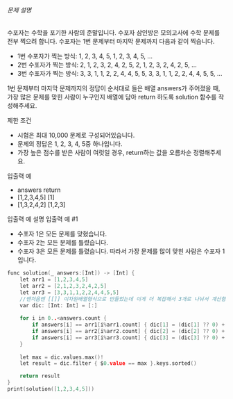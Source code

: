 ###### 문제 설명
수포자는 수학을 포기한 사람의 준말입니다. 
수포자 삼인방은 모의고사에 수학 문제를 전부 찍으려 합니다. 수포자는 1번 문제부터 마지막 문제까지 다음과 같이 찍습니다.

- 1번 수포자가 찍는 방식: 1, 2, 3, 4, 5, 1, 2, 3, 4, 5, ...
- 2번 수포자가 찍는 방식: 2, 1, 2, 3, 2, 4, 2, 5, 2, 1, 2, 3, 2, 4, 2, 5, ...
- 3번 수포자가 찍는 방식: 3, 3, 1, 1, 2, 2, 4, 4, 5, 5, 3, 3, 1, 1, 2, 2, 4, 4, 5, 5, ...

1번 문제부터 마지막 문제까지의 정답이 순서대로 들은 배열 answers가 주어졌을 때, 
가장 많은 문제를 맞힌 사람이 누구인지 배열에 담아 return 하도록 solution 함수를 작성해주세요.

제한 조건
- 시험은 최대 10,000 문제로 구성되어있습니다.
- 문제의 정답은 1, 2, 3, 4, 5중 하나입니다.
- 가장 높은 점수를 받은 사람이 여럿일 경우, return하는 값을 오름차순 정렬해주세요.

입출력 예
- answers	return
- [1,2,3,4,5]	[1]
- [1,3,2,4,2] [1,2,3]

입출력 예 설명
입출력 예 #1
- 수포자 1은 모든 문제를 맞혔습니다.
- 수포자 2는 모든 문제를 틀렸습니다.
- 수포자 3은 모든 문제를 틀렸습니다.
따라서 가장 문제를 많이 맞힌 사람은 수포자 1입니다.

```c
func solution(_ answers:[Int]) -> [Int] {
    let arr1 = [1,2,3,4,5]
    let arr2 = [2,1,2,3,2,4,2,5]
    let arr3 = [3,3,1,1,2,2,4,4,5,5]
    //맨처음엔 [[]] 이차원배열형식으로 만들었는데 이게 더 복잡해서 3개로 나눠서 계산함
    var dic: [Int: Int] = [:]
    
    for i in 0..<answers.count {
        if answers[i] == arr1[i%arr1.count] { dic[1] = (dic[1] ?? 0) + 1 }
        if answers[i] == arr2[i%arr2.count] { dic[2] = (dic[2] ?? 0) + 1 }
        if answers[i] == arr3[i%arr3.count] { dic[3] = (dic[3] ?? 0) + 1 }
    }
    
    let max = dic.values.max()!
    let result = dic.filter { $0.value == max }.keys.sorted()

    return result
}
print(solution([1,2,3,4,5]))

```
